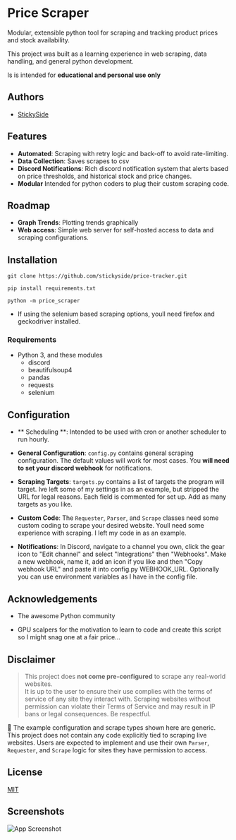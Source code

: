
# Price Scraper

Modular, extensible python tool for scraping and tracking product prices and stock availability.

This project was built as a learning experience in web scraping, data handling, and general python development.

Is is intended for **educational and personal use only**


## Authors

- [StickySide](https://github.com/StickySide/)


## Features

- **Automated**: Scraping with retry logic and back-off to avoid rate-limiting.
- **Data Collection**: Saves scrapes to csv
- **Discord Notifications**: Rich discord notification system that alerts based on price thresholds, and historical stock and price changes.
- **Modular** Intended for python coders to plug their custom scraping code.

## Roadmap

- **Graph Trends**: Plotting trends graphically
- **Web access**: Simple web server for self-hosted access to data and scraping configurations.


## Installation

```git clone https://github.com/stickyside/price-tracker.git```

```pip install requirements.txt```

```python -m price_scraper```

- If using the selenium based scraping options, youll need firefox and geckodriver installed.


### Requirements
- Python 3, and these modules
    - discord
    - beautifulsoup4
    - pandas
    - requests
    - selenium



    
## Configuration

- ** Scheduling **: Intended to be used with cron or another scheduler to run hourly.

- **General Configuration**: ```config.py``` contains general scraping configuration. The default values will work for most cases. You **will need to set your discord webhook** for notifications.

- **Scraping Targets**: ```targets.py``` contains a list of targets the program will target. Ive left some of my settings in as an example, but stripped the URL for legal reasons. Each field is commented for set up. Add as many targets as you like.

- **Custom Code**: The ```Requester```, ```Parser```, and ```Scrape``` classes need some custom coding to scrape your desired website. Youll need some experience with scraping. I left my code in as an example.

- **Notifications**: In Discord, navigate to a channel you own, click the gear icon to "Edit channel" and select "Integrations" then "Webhooks". Make a new webhook, name it, add an icon if you like and then "Copy webhook URL" and paste it into config.py WEBHOOK_URL. Optionally you can use environment variables as I have in the config file.
## Acknowledgements
- The awesome Python community

- GPU scalpers for the motivation to learn to code and create this script so I might snag one at a fair price...

## Disclaimer

> This project does **not come pre-configured** to scrape any real-world websites.  
> It is up to the user to ensure their use complies with the terms of service of any site they interact with.
Scraping websites without permission can violate their Terms of Service and may result in IP bans or legal consequences. Be respectful.

🛑 The example configuration and scrape types shown here are generic. 
This project does not contain any code explicitly tied to scraping live websites.
Users are expected to implement and use their own `Parser`, `Requester`, and `Scrape` logic for sites they have permission to access.

## License

[MIT](https://choosealicense.com/licenses/mit/)


## Screenshots

![App Screenshot](https://via.placeholder.com/468x300?text=App+Screenshot+Here)

